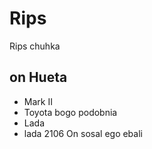 # Rips
Rips chuhka
## on Hueta
* Mark II
* Toyota bogo podobnia
* Lada
* lada 2106
On sosal ego ebali
